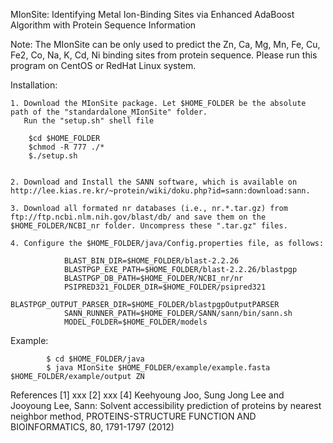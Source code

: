 MIonSite: Identifying Metal Ion-Binding Sites via Enhanced AdaBoost Algorithm with Protein Sequence Information

Note: 	The MIonSite can be only used to predict the Zn, Ca, Mg, Mn, Fe, Cu, Fe2, Co, Na, K, Cd, Ni binding sites from protein sequence.
	Please run this program on CentOS or RedHat Linux system.
	
Installation:
	
	1. Download the MIonSite package. Let $HOME_FOLDER be the absolute path of the "standardalone_MIonSite" folder. 
	   Run the "setup.sh" shell file
	   
	   	$cd $HOME_FOLDER
		$chmod -R 777 ./*
		$./setup.sh
	
	
	2. Download and Install the SANN software, which is available on http://lee.kias.re.kr/~protein/wiki/doku.php?id=sann:download:sann.
	
	3. Download all formated nr databases (i.e., nr.*.tar.gz) from ftp://ftp.ncbi.nlm.nih.gov/blast/db/ and save them on the $HOME_FOLDER/NCBI_nr folder. Uncompress these ".tar.gz" files.
	
	4. Configure the $HOME_FOLDER/java/Config.properties file, as follows:
	
				BLAST_BIN_DIR=$HOME_FOLDER/blast-2.2.26
				BLASTPGP_EXE_PATH=$HOME_FOLDER/blast-2.2.26/blastpgp
				BLASTPGP_DB_PATH=$HOME_FOLDER/NCBI_nr/nr
				PSIPRED321_FOLDER_DIR=$HOME_FOLDER/psipred321
				BLASTPGP_OUTPUT_PARSER_DIR=$HOME_FOLDER/blastpgpOutputPARSER
				SANN_RUNNER_PATH=$HOME_FOLDER/SANN/sann/bin/sann.sh
				MODEL_FOLDER=$HOME_FOLDER/models


Example:
	
   			$ cd $HOME_FOLDER/java 
   			$ java MIonSite $HOME_FOLDER/example/example.fasta $HOME_FOLDER/example/output ZN

References
[1] xxx
[2] xxx
[4] Keehyoung Joo, Sung Jong Lee and Jooyoung Lee, Sann: Solvent accessibility prediction of proteins by nearest neighbor method, PROTEINS-STRUCTURE FUNCTION AND BIOINFORMATICS, 80, 1791-1797 (2012)
